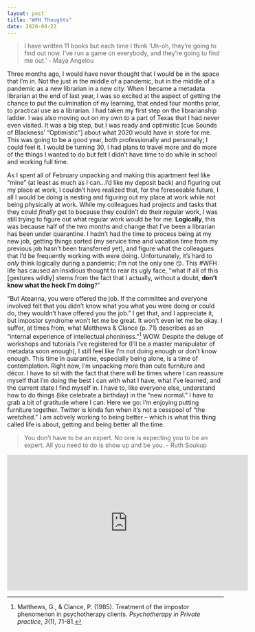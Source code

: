 ```yaml
---
layout: post
title: "WFH Thoughts"
date: 2020-04-22
---
```


> I have written 11 books but each time I think ‘Uh-oh, they’re going to find out now. I’ve run a game on everybody, and they’re going to find me out.’ - Maya Angelou


Three months ago, I would have never thought that I would be in the space that I’m in. Not the just in the middle of a pandemic, but in the middle of a pandemic as a new librarian in a new city. When I became a metadata librarian at the end of last year, I was so excited at the aspect of getting the chance to put the culmination of my learning, that ended four months prior, to practical use as a librarian. I had taken my first step on the librarianship ladder. I was also moving out on my own to a part of Texas that I had never even visited. It was a big step, but I was ready and optimistic [cue Sounds of Blackness’ “Optimistic”] about what 2020 would have in store for me. This was going to be a good year, both professionally and personally; I could feel it. I would be turning 30, I had plans to travel more and do more of the things I wanted to do but felt I didn’t have time to do while in school and working full time.


As I spent all of February unpacking and making this apartment feel like “mine” (at least as much as I can…I’d like my deposit back) and figuring out my place at work, I couldn’t have realized that, for the foreseeable future, I all I would be doing is nesting and figuring out my place at work while not being physically at work. While my colleagues had projects and tasks that they could *finally* get to because they couldn’t do their regular work, I was still trying to figure out what regular work would be for me. **Logically**, this was because half of the two months and change that I’ve been a librarian has been under quarantine. I hadn’t had the time to process being at my new job, getting things sorted (my service time and vacation time from my previous job hasn’t been transferred yet), and figure what the colleagues that I’d be frequently working with were doing. Unfortunately, it’s hard to *only* think logically during a pandemic; I’m not the only one :smirk:. This #WFH life has caused an insidious thought to rear its ugly face, “what if all of this [gestures wildly] stems from the fact that I actually, without a doubt, **don’t know what the heck I’m doing**?”


“But Ateanna, you were offered the job. If the committee and everyone involved felt that you didn’t know what you what you were doing or could do, they wouldn’t have offered you the job.” I get that, and I appreciate it, but impostor syndrome won’t let me be great. It won’t even let me be okay. I suffer, at times from, what Matthews & Clance (p. 71) describes as an “internal experience of intellectual phoniness.”[^1] WOW. Despite the deluge of workshops and tutorials I’ve registered for (I’ll be a master manipulator of metadata soon enough), I still feel like I’m not doing enough or don’t know enough. This time in quarantine, especially being alone, is a time of contemplation. Right now, I’m unpacking more than cute furniture and décor. I have to sit with the fact that there will be times where I can reassure myself that I’m doing the best I can with what I have, what I’ve learned, and the current state I find myself in. I have to, like everyone else, understand how to do things (like celebrate a birthday) in the “new normal.” I have to grab a bit of gratitude where I can. Here we go: I’m enjoying putting furniture together. Twitter is kinda fun when it’s not a cesspool of “the wretched.” I am actively working to being better – which is what this thing called life is about, getting and being better all the time. 


> You don’t have to be an expert. No one is expecting you to be an expert. All you need to do is show up and be you. - Ruth Soukup


<iframe width="560" height="315" src="https://www.youtube.com/embed/6kxI1fcOjSY" frameborder="0" allowfullscreen></iframe>


[^1]: Matthews, G., & Clance, P. (1985). Treatment of the impostor phenomenon in psychotherapy clients. *Psychotherapy in Private practice*, *3*(1), 71-81.
